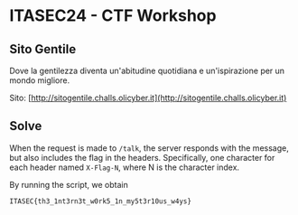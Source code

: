 # ITASEC24 - CTF Workshop

## Sito Gentile

Dove la gentilezza diventa un'abitudine quotidiana e un'ispirazione per un mondo migliore.

Sito: [http://sitogentile.challs.olicyber.it](http://sitogentile.challs.olicyber.it)

## Solve

When the request is made to `/talk`, the server responds with the message, but also includes the flag in the headers.
Specifically, one character for each header named `X-Flag-N`, where N is the character index.

By running the script, we obtain
```
ITASEC{th3_1nt3rn3t_w0rk5_1n_my5t3r10us_w4ys}
```